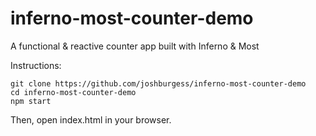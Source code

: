 # inferno-most-counter-demo
A functional &amp; reactive counter app built with Inferno &amp; Most

Instructions:

```
git clone https://github.com/joshburgess/inferno-most-counter-demo
cd inferno-most-counter-demo
npm start
```
Then, open index.html in your browser.
